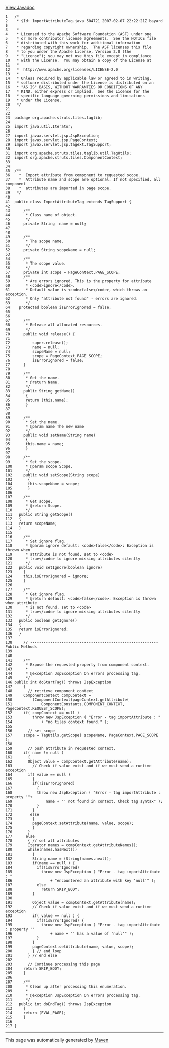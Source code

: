 [View Javadoc](../../../../../../apidocs/org/apache/struts/tiles/taglib/ImportAttributeTag.html.md)


    1   /*
    2    * $Id: ImportAttributeTag.java 504721 2007-02-07 22:22:21Z bayard $
    3    *
    4    * Licensed to the Apache Software Foundation (ASF) under one
    5    * or more contributor license agreements.  See the NOTICE file
    6    * distributed with this work for additional information
    7    * regarding copyright ownership.  The ASF licenses this file
    8    * to you under the Apache License, Version 2.0 (the
    9    * "License"); you may not use this file except in compliance
    10   * with the License.  You may obtain a copy of the License at
    11   *
    12   *  http://www.apache.org/licenses/LICENSE-2.0
    13   *
    14   * Unless required by applicable law or agreed to in writing,
    15   * software distributed under the License is distributed on an
    16   * "AS IS" BASIS, WITHOUT WARRANTIES OR CONDITIONS OF ANY
    17   * KIND, either express or implied.  See the License for the
    18   * specific language governing permissions and limitations
    19   * under the License.
    20   */
    21  
    22  
    23  package org.apache.struts.tiles.taglib;
    24  
    25  import java.util.Iterator;
    26  
    27  import javax.servlet.jsp.JspException;
    28  import javax.servlet.jsp.PageContext;
    29  import javax.servlet.jsp.tagext.TagSupport;
    30  
    31  import org.apache.struts.tiles.taglib.util.TagUtils;
    32  import org.apache.struts.tiles.ComponentContext;
    33  
    34  
    35  /**
    36    *  Import attribute from component to requested scope.
    37    *  Attribute name and scope are optional. If not specified, all component
    38    *  attributes are imported in page scope.
    39   */
    40  
    41  public class ImportAttributeTag extends TagSupport {
    42  
    43      /**
    44       * Class name of object.
    45       */
    46      private String  name = null;
    47  
    48  
    49      /**
    50       * The scope name.
    51       */
    52      private String scopeName = null;
    53  
    54      /**
    55       * The scope value.
    56       */
    57      private int scope = PageContext.PAGE_SCOPE;
    58      /**
    59       * Are errors ignored. This is the property for attribute
    60       * <code>ignore</code>.
    61       * Default value is <code>false</code>, which throws an exception.
    62       * Only "attribute not found" - errors are ignored.
    63       */
    64    protected boolean isErrorIgnored = false;
    65  
    66  
    67      /**
    68       * Release all allocated resources.
    69       */
    70      public void release() {
    71  
    72          super.release();
    73          name = null;
    74          scopeName = null;
    75          scope = PageContext.PAGE_SCOPE;
    76          isErrorIgnored = false;
    77      }
    78  
    79      /**
    80       * Get the name.
    81       * @return Name.
    82       */
    83      public String getName()
    84       {
    85       return (this.name);
    86       }
    87  
    88  
    89      /**
    90       * Set the name.
    91       * @param name The new name
    92       */
    93      public void setName(String name)
    94       {
    95       this.name = name;
    96       }
    97  
    98      /**
    99       * Set the scope.
    100      * @param scope Scope.
    101      */
    102     public void setScope(String scope)
    103       {
    104       this.scopeName = scope;
    105       }
    106 
    107     /**
    108      * Get scope.
    109      * @return Scope.
    110      */
    111   public String getScope()
    112   {
    113   return scopeName;
    114   }
    115 
    116     /**
    117      * Set ignore flag.
    118      * @param ignore default: <code>false</code>: Exception is thrown when
    119      * attribute is not found, set to <code>
    120      * true</code> to ignore missing attributes silently
    121      */
    122   public void setIgnore(boolean ignore)
    123     {
    124     this.isErrorIgnored = ignore;
    125     }
    126 
    127     /**
    128      * Get ignore flag.
    129      * @return default: <code>false</code>: Exception is thrown when attribute
    130      * is not found, set to <code>
    131      * true</code> to ignore missing attributes silently
    132      */
    133   public boolean getIgnore()
    134   {
    135   return isErrorIgnored;
    136   }
    137 
    138     // --------------------------------------------------------- Public Methods
    139 
    140 
    141     /**
    142      * Expose the requested property from component context.
    143      *
    144      * @exception JspException On errors processing tag.
    145      */
    146 public int doStartTag() throws JspException
    147     {
    148       // retrieve component context
    149     ComponentContext compContext =
    150         (ComponentContext)pageContext.getAttribute(
    151             ComponentConstants.COMPONENT_CONTEXT, PageContext.REQUEST_SCOPE);
    152     if( compContext == null )
    153         throw new JspException ( "Error - tag importAttribute : "
    154             + "no tiles context found." );
    155 
    156       // set scope
    157     scope = TagUtils.getScope( scopeName, PageContext.PAGE_SCOPE );
    158 
    159       // push attribute in requested context.
    160     if( name != null )
    161       {
    162       Object value = compContext.getAttribute(name);
    163         // Check if value exist and if we must send a runtime exception
    164       if( value == null ) 
    165         {
    166         if(!isErrorIgnored) 
    167           {
    168           throw new JspException ( "Error - tag importAttribute : property '"+
    169               name + "' not found in context. Check tag syntax" );
    170           }
    171         }
    172        else 
    173         {
    174         pageContext.setAttribute(name, value, scope);
    175         }
    176       }
    177      else
    178       { // set all attributes
    179       Iterator names = compContext.getAttributeNames();
    180       while(names.hasNext())
    181         {
    182         String name = (String)names.next();
    183         if(name == null ) {
    184           if(!isErrorIgnored)
    185             throw new JspException ( "Error - tag importAttribute : "
    186                 + "encountered an attribute with key 'null'" );
    187           else
    188             return SKIP_BODY;
    189         }
    190 
    191         Object value = compContext.getAttribute(name);
    192         // Check if value exist and if we must send a runtime exception
    193         if( value == null ) {
    194           if(!isErrorIgnored) {
    195             throw new JspException ( "Error - tag importAttribute : property '"
    196                 + name + "' has a value of 'null'" );
    197           }
    198         }
    199         pageContext.setAttribute(name, value, scope);
    200         } // end loop
    201       } // end else
    202 
    203       // Continue processing this page
    204     return SKIP_BODY;
    205     }
    206 
    207     /**
    208      * Clean up after processing this enumeration.
    209      *
    210      * @exception JspException On errors processing tag.
    211      */
    212   public int doEndTag() throws JspException
    213     {
    214     return (EVAL_PAGE);
    215     }
    216 
    217 }

------------------------------------------------------------------------

This page was automatically generated by [Maven](http://maven.apache.org/)

